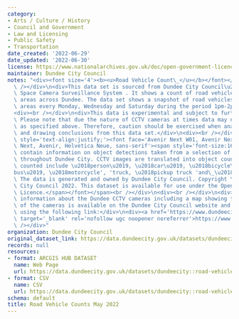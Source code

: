 ```yaml
---
category:
- Arts / Culture / History
- Council and Government
- Law and Licensing
- Public Safety
- Transportation
date_created: '2022-06-29'
date_updated: '2022-06-30'
license: https://www.nationalarchives.gov.uk/doc/open-government-licence/version/3/
maintainer: Dundee City Council
notes: "<div><font size='4'><b><u>Road Vehicle Count\_</u></b></font></div>\n<div><br\
  \ /></div>\n<div>This data set is sourced from Dundee City Council\u2019s Public\
  \ Space Camera Surveillance System . It shows a count of road vehicles in 8 specified\
  \ areas across Dundee. The data set shows a snapshot of road vehicles within these\
  \ areas every Monday, Wednesday and Saturday during the period 1pm-2pm.</div>\n\
  <div><br /></div>\n<div>This data is experimental and subject to further refinement.\
  \ Please note that due the nature of CCTV cameras at times data may not be collected\
  \ as specified above. Therefore, caution should be exercised when analysing data\
  \ and drawing conclusions from this data set.</div>\n<div><br /></div>\n<div><span\
  \ style='text-align:justify;'><font face='Avenir Next W01, Avenir Next W00, Avenir\
  \ Next, Avenir, Helvetica Neue, sans-serif'><span style='font-size:16px;'>CCTV datasets\
  \ contain information on object detections taken from a selection of the CCTV cameras\
  \ throughout Dundee City. CCTV images are translated into object counts, objects\
  \ counted include \u2018person\u2019, \u2018car\u2019, \u2018bicycle\u2019, \u2018\
  bus\u2019, \u2018motorcycle', 'truck, \u2018pickup truck 'and\_\u2018van\u2019.\
  \ The data is generated and owned by Dundee City Council. Copyright \xA9 Dundee\
  \ City Council 2022. This dataset is available for use under the Open Government\
  \ Licence.</span></font></span><br /></div>\n<div><br /></div>\n<div>Background\
  \ information about the Dundee CCTV cameras including a map showing the location\
  \ of the cameras is available on the Dundee City Council website and can be accessed\
  \ using the following link:</div>\n<div><a href='https://www.dundeecity.gov.uk/service-area/city-development/sustainable-transport-and-roads/dundees-public-space-camera-surveillance-system'\
  \ target='_blank' rel='nofollow ugc noopener noreferrer'>https://www.dundeecity.gov.uk/service-area/city-development/sustainable-transport-and-roads/dundees-public-space-camera-surveillance-system</a><br\
  \ /></div>"
organization: Dundee City Council
original_dataset_link: https://data.dundeecity.gov.uk/datasets/dundeecity::road-vehicle-counts-may-2022
records: null
resources:
- format: ARCGIS HUB DATASET
  name: Web Page
  url: https://data.dundeecity.gov.uk/datasets/dundeecity::road-vehicle-counts-may-2022
- format: CSV
  name: CSV
  url: https://data.dundeecity.gov.uk/datasets/dundeecity::road-vehicle-counts-may-2022.csv?where=1=1
schema: default
title: Road Vehicle Counts May 2022
---
```

